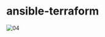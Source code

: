 # ansible-terraform

![04](https://user-images.githubusercontent.com/28664816/89118541-55c62300-d4e1-11ea-9f59-29c440bd6ae6.jpg)
